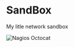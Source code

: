 # SandBox
My litle network sandbox



![Nagios Octocat](https://octodex.github.com/images/socialite.jpg)
